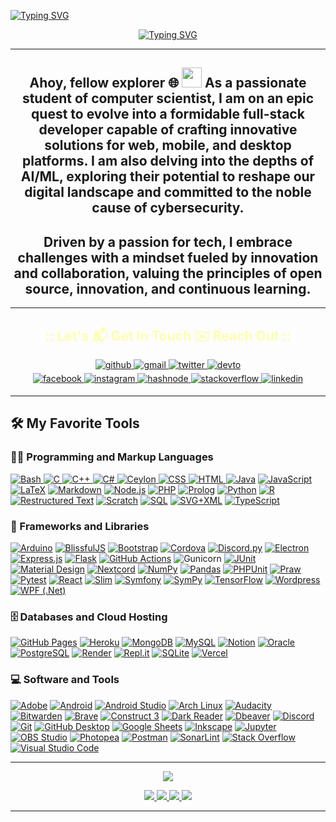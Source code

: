 <a href="https://git.io/typing-svg"><img src="https://readme-typing-svg.demolab.com?font=Fira+Code&pause=1000&repeat=false&random=false&width=435&lines=+%5BGY%40arch+~%5D%24+cat README.md" alt="Typing SVG" /></a>
<!--<div align="center">
    <img src="linux.png" width=150/>
</div>-->
<div align="center"">
   <!-- <a align="center" href="https://git.io/typing-svg">
        <img src="https://readme-typing-svg.demolab.com?font=Fira+Code&weight=900&size=25&pause=10000&repeat=false&multiline=true&center=true&random=false&width=600&height=70&lines=*C,JAVA,.NET+Programmer" alt="Typing SVG" />
    </a> -->
    <a href="https://git.io/typing-svg">
        <img src="https://readme-typing-svg.demolab.com?font=Fira+Code&weight=900&size=30&pause=8000&color=869750&center=true&vCenter=true&random=true&width=435&lines=LinuXpert;Software+Engineer;" alt="Typing SVG" />
    </a>
</div>

---

<div align="center">
    <h2>
        Ahoy, fellow explorer 🌐 <img src="https://github.com/blackcater/blackcater/raw/main/images/Hi.gif" height="32" /> As a passionate student of computer scientist, I am on an epic quest to 
 evolve into a formidable full-stack developer capable of crafting innovative solutions for web, mobile, and desktop platforms. I am also delving into the depths of AI/ML, exploring their potential to reshape our digital landscape and committed to the noble cause of cybersecurity.
    </h2>
</div>
<div align="center">
    <h2>
        Driven by a passion for tech, I embrace challenges with a mindset fueled by innovation and collaboration, valuing the principles of open source, innovation, and continuous learning.
    </h2>
</div>
<!--
<div align="center">
    <h4>
        #CIsFun    #LearnJava    #AI/ML    #ObjectOrientedObsession    #FullStackDeveloperInProgress
        #WebDev    #ArchLinux    #ShellScripting    #DoHardThings    #HackThePlanet
    </h4>
</div>
-->

---

<h2 align="center" style="color: #ff25;">:: Let's 📬 Get In Touch ✉️ Reach Out ::</h2>
<div align="center">
    <a href="https://github.com/Gideon-Yebei" target="_blank">
        <img src=https://img.shields.io/badge/github-%2324292e.svg?&style=for-the-badge&logo=github&logoColor=white alt=github style="margin-bottom: 5px;" />
    </a>
    <a href="mailto:hk-axl-coder@proton.me" target="_blank">
        <img src=https://img.shields.io/badge/gmail-%2324292e.svg?&style=for-the-badge&logo=gmail&logoColor=white alt=gmail style="margin-bottom: 5px;" />
    </a>
    <a href="https://twitter.com/GideonYebei" target="_blank">
        <img src=https://img.shields.io/badge/twitter-%2300acee.svg?&style=for-the-badge&logo=twitter&logoColor=white alt=twitter style="margin-bottom: 5px;" />
    </a>
    <a href="https://dev.to/HK-AXL-CODER" target="_blank">
        <img src=https://img.shields.io/badge/dev.to-%2308090A.svg?&style=for-the-badge&logo=dev.to&logoColor=white alt=devto style="margin-bottom: 5px;" />
    </a>
</div>
<div align="center">
    <a href="https://m.facebook.com/profile.php/?id=100088037815575" target="_blank">
        <img src=https://img.shields.io/badge/facebook-%232E87FB.svg?&style=for-the-badge&logo=facebook&logoColor=white alt=facebook style="margin-bottom: 5px;" />
    </a>
    <a href="https://www.instagram.com/calcare_spellbound/" target="_blank">
        <img src=https://img.shields.io/badge/instagram-%23000000.svg?&style=for-the-badge&logo=instagram&logoColor=white alt=instagram style="margin-bottom: 5px;" />
    </a>
    <a href="https://hashnode.com/@ZenithNova" target="_blank">
        <img src=https://img.shields.io/badge/hashnode-%232962FF.svg?&style=for-the-badge&logo=hashnode&logoColor=white alt=hashnode style="margin-bottom: 5px;" />
    </a>
    <a href="https://stackoverflow.com/users/HK-AXL-CODER" target="_blank">
        <img src=https://img.shields.io/badge/stackoverflow-%23F28032.svg?&style=for-the-badge&logo=stackoverflow&logoColor=white alt=stackoverflow style="margin-bottom: 5px;" />
    </a>
    <a href="https://linkedin.com/in/gideon-yebei" target="_blank">
        <img src=https://img.shields.io/badge/linkedin-%231E77B5.svg?&style=for-the-badge&logo=linkedin&logoColor=white alt=linkedin style="margin-bottom: 5px;" />
    </a>
</div>

---

<!--
<div align="center">
    <h2 align="center style="color: #ff25;">::SKILL SET::</h2>
    <img align="center" src="https://skillicons.dev/icons?i=c,cpp,java,dotnet" />
</div>
<div align="center">
    <img align="center" src="https://skillicons.dev/icons?i=html,css,js" /> 
</div>
<div align="center">
    <img align="center" src="https://skillicons.dev/icons?i=mysql,mongodb,heroku,vercel,nginx,wordpress" />
</div>
<div align="center">
     <img align="center" src="https://skillicons.dev/icons?i=docker,github,git,figma,linux,bash" />
</div>

-->

  <summary><h2>🛠️ My Favorite Tools</h2></summary>
  <!-- Some badges are from https://github.com/Ileriayo/markdown-badges -->

  <h3>👨‍💻 Programming and Markup Languages</h3>

  <p>
      <a href="https://github.com/search?q=user%3ADenverCoder1+language%3Abash">
          <img alt="Bash" src="https://img.shields.io/badge/Bash-121011.svg?logo=gnu-bash&logoColor=white">
      </a>
      <a href="https://github.com/search?q=user%3ADenverCoder1+language%3Ac">
          <img alt="C" src="https://custom-icon-badges.demolab.com/badge/C-03599C.svg?logo=c-in-hexagon&logoColor=white">
      </a>
      <a href="https://github.com/search?q=user%3ADenverCoder1+language%3Acpp">
          <img alt="C++" src="https://custom-icon-badges.demolab.com/badge/C++-9C033A.svg?logo=cpp2&logoColor=white">
      </a>
      <a href="https://github.com/search?q=user%3ADenverCoder1+language%3Acsharp">
          <img alt="C#" src="https://custom-icon-badges.demolab.com/badge/C%23-68217A.svg?logo=cs2&logoColor=white">
      </a>
      <a href="https://github.com/search?q=user%3ADenverCoder1+language%3Aceylon">
          <img alt="Ceylon" src="https://custom-icon-badges.demolab.com/badge/Ceylon-E39842.svg?logo=ceylon&logoColor=white">
      </a>
      <a href="https://github.com/search?q=user%3ADenverCoder1+language%3Acss">
          <img alt="CSS" src="https://img.shields.io/badge/CSS-1572B6.svg?logo=css3&logoColor=white">
      </a>
      <a href="https://github.com/search?q=user%3ADenverCoder1+language%3Ahtml">
          <img alt="HTML" src="https://img.shields.io/badge/HTML-E34F26.svg?logo=html5&logoColor=white">
      </a>
      <a href="https://github.com/search?q=user%3ADenverCoder1+language%3Ajava"><img alt="Java" src="https://custom-icon-badges.demolab.com/badge/Java-007396.svg?logo=java&logoColor=white"></a>
      <a href="https://github.com/search?q=user%3ADenverCoder1+language%3Ajavascript"><img alt="JavaScript" src="https://img.shields.io/badge/JavaScript-F7DF1E.svg?logo=javascript&logoColor=black"></a>
      <a href="https://github.com/search?q=user%3ADenverCoder1+language%3Atex"><img alt="LaTeX" src="https://img.shields.io/badge/LaTeX-008080.svg?logo=LaTeX&logoColor=white"></a>
      <a href="https://github.com/search?q=user%3ADenverCoder1+language%3Amarkdown"><img alt="Markdown" src="https://img.shields.io/badge/Markdown-000000.svg?logo=markdown&logoColor=white"></a>
      <a href="https://github.com/search?q=user%3ADenverCoder1+language%3Ajavascript"><img alt="Node.js" src="https://img.shields.io/badge/Node.js-43853D.svg?logo=node.js&logoColor=white"></a>
      <a href="https://github.com/search?q=user%3ADenverCoder1+language%3Aphp"><img alt="PHP" src="https://img.shields.io/badge/PHP-777BB4.svg?logo=php&logoColor=white"></a>
      <a href="https://github.com/search?q=user%3ADenverCoder1+language%3Aprolog"><img alt="Prolog" src="https://custom-icon-badges.demolab.com/badge/Prolog-E61B23.svg?logo=swi-prolog&logoColor=white"></a>
      <a href="https://github.com/search?q=user%3ADenverCoder1+language%3Apython"><img alt="Python" src="https://img.shields.io/badge/Python-14354C.svg?logo=python&logoColor=white"></a>
      <a href="https://github.com/search?q=user%3ADenverCoder1+language%3Ar"><img alt="R" src="https://img.shields.io/badge/R-276DC3.svg?logo=r&logoColor=white"></a>
      <a href="https://github.com/search?q=user%3ADenverCoder1+language%3Arst"><img alt="Restructured Text" src="https://img.shields.io/badge/Restructured Text-3a4148.svg?logo=readthedocs&logoColor=white"></a>
      <a href="https://github.com/search?q=user%3ADenverCoder1+language%3Ascratch"><img alt="Scratch" src="https://img.shields.io/badge/Scratch-4D97FF.svg?logo=scratch&logoColor=white"></a>
      <a href="https://github.com/search?q=user%3ADenverCoder1+language%3Asql"><img alt="SQL" src="https://custom-icon-badges.demolab.com/badge/SQL-025E8C.svg?logo=database&logoColor=white"></a>
      <a href="https://github.com/search?q=user%3ADenverCoder1+language%3Asvg"><img alt="SVG+XML" src="https://img.shields.io/badge/SVG%2BXML-e0982c.svg?logo=svg&logoColor=white"></a>
      <a href="https://github.com/search?q=user%3ADenverCoder1+language%3AtypeScript"><img alt="TypeScript" src="https://img.shields.io/badge/TypeScript-007ACC.svg?logo=typescript&logoColor=white"></a>
  </p>

  <h3>🧰 Frameworks and Libraries</h3>

  <p>
      <a href="#"><img alt="Arduino" src="https://img.shields.io/badge/-Arduino-00979D?logo=Arduino&logoColor=white"></a>
      <a href="#"><img alt="BlissfulJS" src="https://custom-icon-badges.demolab.com/badge/Bliss.js-3dacc2.svg?logo=bliss&logoColor=white"></a>
      <a href="#"><img alt="Bootstrap" src="https://img.shields.io/badge/Bootstrap-7952B3.svg?logo=bootstrap&logoColor=white"></a>
      <a href="#"><img alt="Cordova" src="https://img.shields.io/badge/-Cordova-E8E8E8?logo=apache-cordova&logoColor=black"></a>
      <a href="#"><img alt="Discord.py" src="https://custom-icon-badges.demolab.com/badge/Discord.py-0d1620.svg?logo=dpy"></a>
      <a href="#"><img alt="Electron" src="https://img.shields.io/badge/Electron-20232e.svg?logo=electron&logoColor=white"></a>
      <a href="#"><img alt="Express.js" src="https://img.shields.io/badge/Express.js-404d59.svg?logo=express&logoColor=white"></a>
      <a href="#"><img alt="Flask" src="https://img.shields.io/badge/Flask-000000.svg?logo=flask&logoColor=white"></a>
      <a href="#"><img alt="GitHub Actions" src="https://img.shields.io/badge/GitHub%20Actions-2671E5.svg?logo=github%20actions&logoColor=white"></a>
      <a href"#"><img alt="Gunicorn" src="https://img.shields.io/badge/-Gunicorn-499848.svg?logo=gunicorn&logoColor=white"></a>
      <a href="#"><img alt="JUnit" src="https://custom-icon-badges.demolab.com/badge/JUnit-25A162.svg?logo=check-circle&logoColor=white"></a>
      <a href="#"><img alt="Material Design" src="https://img.shields.io/badge/Material%20Design-0081CB.svg?logo=material-design&logoColor=white"></a>
      <a href="#"><img alt="Nextcord" src="https://custom-icon-badges.demolab.com/badge/Nextcord-0d1620.svg?logo=nextcord"></a>
      <a href="#"><img alt="NumPy" src="https://img.shields.io/badge/Numpy-013243.svg?logo=numpy&logoColor=white"></a>
      <a href="#"><img alt="Pandas" src="https://img.shields.io/badge/Pandas-150458.svg?logo=pandas&logoColor=white"></a>
      <a href="#"><img alt="PHPUnit" src="https://custom-icon-badges.demolab.com/badge/PHPUnit-366488.svg?logo=test-tube&logoColor=white"></a>
      <a href="#"><img alt="Praw" src="https://custom-icon-badges.demolab.com/badge/Praw-ff3c0c.svg?logo=praw"></a>
      <a href="#"><img alt="Pytest" src="https://img.shields.io/badge/Pytest-0A9EDC.svg?logo=pytest&logoColor=white"></a>
      <a href="#"><img alt="React" src="https://img.shields.io/badge/React-20232a.svg?logo=react&logoColor=%2361DAFB"></a>
      <a href="#"><img alt="Slim" src="https://custom-icon-badges.demolab.com/badge/Slim-74a045.svg?logo=slim-php"></a>
      <a href="#"><img alt="Symfony" src="https://img.shields.io/badge/Symfony-111111.svg?logo=symfony&logoColor=white"></a>
      <a href="#"><img alt="SymPy" src="https://img.shields.io/badge/Sympy-3B5526.svg?logo=sympy&logoColor=white"></a>
      <a href="#"><img alt="TensorFlow" src="https://img.shields.io/badge/TensorFlow-FF6F00.svg?logo=TensorFlow&logoColor=white"></a>
      <a href="#"><img alt="Wordpress" src="https://img.shields.io/badge/Wordpress-21759B?logo=wordpress&logoColor=white"></a>
      <a href="#"><img alt="WPF (.Net)" src="https://img.shields.io/badge/WPF-5C2D91?logo=.net&logoColor=white"></a>
  </p>

  <h3>🗄️ Databases and Cloud Hosting</h3>

  <p>
      <a href="#"><img alt="GitHub Pages" src="https://img.shields.io/badge/GitHub%20Pages-327FC7.svg?logo=github&logoColor=white"></a>
      <a href="#"><img alt="Heroku" src="https://img.shields.io/badge/Heroku-430098.svg?logo=heroku&logoColor=white"></a>
      <a href="#"><img alt="MongoDB" src ="https://img.shields.io/badge/MongoDB-4ea94b.svg?logo=mongodb&logoColor=white"></a>
      <a href="#"><img alt="MySQL" src="https://img.shields.io/badge/MySQL-00f.svg?logo=mysql&logoColor=white"></a>
      <a href="#"><img alt="Notion" src="https://img.shields.io/badge/Notion-010101.svg?logo=notion&logoColor=white"></a>
      <a href="#"><img alt="Oracle" src ="https://img.shields.io/badge/Oracle-F00000.svg?logo=oracle&logoColor=white"></a>
      <a href="#"><img alt="PostgreSQL" src ="https://img.shields.io/badge/PostgreSQL-316192.svg?logo=postgresql&logoColor=white"></a>
      <a href="#"><img alt="Render" src="https://img.shields.io/badge/Render-00979D.svg?logo=render&logoColor=white"></a>
      <a href="#"><img alt="Repl.it" src="https://img.shields.io/badge/Repl.it-0D101E.svg?logo=Replit&logoColor=white"></a>
      <a href="#"><img alt="SQLite" src ="https://img.shields.io/badge/SQLite-07405e.svg?logo=sqlite&logoColor=white"></a>
      <a href="#"><img alt="Vercel" src="https://img.shields.io/badge/Vercel-000000.svg?logo=vercel&logoColor=white"></a>
  </p>

  <h3>💻 Software and Tools</h3>

  <p>
      <a href="#"><img alt="Adobe" src="https://img.shields.io/badge/Adobe-FF0000.svg?logo=adobe&logoColor=white"></a>
      <a href="#"><img alt="Android" src="https://img.shields.io/badge/Android-3DDC84?logo=android&logoColor=white"></a>
      <a href="#"><img alt="Android Studio" src="https://img.shields.io/badge/Android%20Studio-008678.svg?logo=android-studio&logoColor=white"></a>
      <a href="#"><img alt="Arch Linux" src="https://img.shields.io/badge/Arch%20Linux-1793D1.svg?logo=arch-linux&logoColor=white"></a>
      <a href="#"><img alt="Audacity" src="https://img.shields.io/badge/-Audacity-0000CC?logo=audacity&logoColor=white"></a>
      <a href="#"><img alt="Bitwarden" src="https://img.shields.io/badge/-Bitwarden-175DDC?logo=bitwarden&logoColor=white"></a>
      <a href="#"><img alt="Brave" src="https://img.shields.io/badge/-Brave-FB542B?logo=brave&logoColor=white"></a>
      <a href="#"><img alt="Construct 3" src="https://img.shields.io/badge/Construct%203-00b56a.svg?logo=construct-3&logoColor=white"></a>
      <a href="#"><img alt="Dark Reader" src="https://img.shields.io/badge/-Dark%20Reader-141E24?logo=dark-reader&logoColor=white"></a>
      <a href="#"><img alt="Dbeaver" src="https://custom-icon-badges.demolab.com/badge/-Dbeaver-372923?logo=dbeaver-mono&logoColor=white"></a>
      <a href="#"><img alt="Discord" src="https://img.shields.io/badge/-Discord-5865F2.svg?logo=discord&logoColor=white"></a>
      <a href="#"><img alt="Git" src="https://img.shields.io/badge/Git-F05033.svg?logo=git&logoColor=white"></a>
      <a href="#"><img alt="GitHub Desktop" src="https://img.shields.io/badge/GitHub%20Desktop-8034A9.svg?logo=github&logoColor=white"></a>
      <a href="#"><img alt="Google Sheets" src="https://img.shields.io/badge/Sheets-34A853.svg?logo=google%20sheets&logoColor=white"></a>
      <a href="#"><img alt="Inkscape" src="https://img.shields.io/badge/Inkscape-000000?logo=Inkscape&logoColor=white"></a>
      <a href="#"><img alt="Jupyter" src="https://img.shields.io/badge/Jupyter-F37626.svg?logo=Jupyter&logoColor=white"></a>
      <a href="#"><img alt="OBS Studio" src="https://img.shields.io/badge/-OBS-302E31?logo=obs-studio&logoColor=white"></a>
      <a href="#"><img alt="Photopea" src="https://img.shields.io/badge/Photopea-18A497?logo=photopea&logoColor=white"></a>
      <a href="#"><img alt="Postman" src="https://img.shields.io/badge/Postman-FF6C37?logo=postman&logoColor=white"></a>
      <a href="#"><img alt="SonarLint" src="https://img.shields.io/badge/-SonarLint-CB2029?logo=sonarlint&logoColor=white"></a>
      <a href="#"><img alt="Stack Overflow" src="https://img.shields.io/badge/-Stack%20Overflow-FE7A16?logo=stack-overflow&logoColor=white"></a>
      <a href="#"><img alt="Visual Studio Code" src="https://img.shields.io/badge/Visual%20Studio%20Code-0078d7.svg?logo=visual-studio-code&logoColor=white"></a>
  </p>

<!--
**Cloud Services:**

![AWS](https://img.shields.io/badge/Cloud-AWS-informational?style=flat&logo=amazon-aws&logoColor=white&color=6aa6f8)
![API Gateway](https://img.shields.io/badge/API-Gateway-informational?style=flat&logo=amazon-api-gateway&logoColor=white&color=6aa6f8)
![DynamoDB](https://img.shields.io/badge/Database-DynamoDB-informational?style=flat&logo=amazon-dynamodb&logoColor=white&color=6aa6f8)
![AWS Lambda](https://img.shields.io/badge/Compute-AWS_Lambda-informational?style=flat&logo=amazon-aws&logoColor=white&color=6aa6f8)
![CloudWatch](https://img.shields.io/badge/Monitoring-CloudWatch-informational?style=flat&logo=amazon-cloudwatch&logoColor=white&color=6aa6f8)
![SQS](https://img.shields.io/badge/Queue-SQS-informational?style=flat&logo=amazon-sqs&logoColor=white&color=6aa6f8)

**Programming Languages:**

![Java](https://img.shields.io/badge/Code-Java-informational?style=flat&logo=java&logoColor=white&color=6aa6f8)
![C](https://img.shields.io/badge/Code-C-informational?style=flat&logo=c&logoColor=white&color=6aa6f8)
![Go](https://img.shields.io/badge/Code-C++-informational?style=flat&logo=c++&logoColor=white&color=6aa6f8)
![Rust](https://img.shields.io/badge/Code-Rust-informational?style=flat&logo=rust&logoColor=white&color=6aa6f8)

**Tools and Services:**

![Kubernetes](https://img.shields.io/badge/Tools-Kubernetes-informational?style=flat&logo=kubernetes&logoColor=white&color=6aa6f8)
![Docker](https://img.shields.io/badge/Tools-Docker-informational?style=flat&logo=docker&logoColor=white&color=6aa6f8)
![Vercel](https://img.shields.io/badge/Tools-Vercel-informational?style=flat&logo=vercel&logoColor=white&color=6aa6f8)

-->

<!--

<div align="center">

<h2  style="color: #ff25;">SKILL : : SET</h2>
<h2  style="color: #ff25;">WEB</h2>
<h3 align="center"  style="color: #ff5;"> Frontend </h3>
<img src="https://skillicons.dev/icons?i=html,css,js" />
<h3 align="center" style="color: #ff5;"> Backend</h3>
<img src="https://skillicons.dev/icons?i=js,php,java" />
<h3 align="center" style="color: #ff5;">🧰 Frameworks & Libraries</h3>
<img src="https://skillicons.dev/icons?i=nodejs,react,bootstrap" />
</div>

<div align="center">
    <h2  style="color: #ff25;">🗄️ DATABASES : : CLOUD : : HOSTING</h2>
    <img src="https://skillicons.dev/icons?i=mysql,mongodb,heroku,vercel,nginx,wordpress,webflow" />
</div>

<div align="center">
    <h2  style="color: #ff25;">💻 SOFTWARES : : TOOLS</h2>
    <img src="https://skillicons.dev/icons?i=linux,bash,perl,lua,docker,github,idea,vscode,git,figma,blender" />
</div>

<div align="center">
    <h2  style="color: #ff25;">👨‍💻 LANGUAGES</h2>
    <img src="https://skillicons.dev/icons?i=c,cpp,java,dotnet,sql" />
</div>
-->

---

<!--
<h3 align="center">
    <img src="https://i.imgur.com/YCw47Dm.gif" />
</h3>
<div>
    <a href="https://github.com/anuraghazra/github-readme-stats">
        <img alt="Gideon-Yebei's Github Stats" src="https://github-readme-stats.vercel.app/api?username=Gideon-Yebei&theme=monokai&hide_border=true&show_icons=true&show=reviews,discussions_started,discussions_answered,prs_merged,prs_merged_percentage" height="192px"/>
    </a>
</div>
<div>
    <a href="https://github.com/Gideon-Yebei/github-readme-streak-stats">
        <img title="🔥 Get streak stats for your profile at git.io/streak-stats" alt="Gideon's streak" src="https://streak-stats.demolab.com/?user=Gideon-Yebei&theme=monokai&hide_border=true"/>
    </a>
</div>
<div>
    <a href="https://github.com/anuraghazra/github-readme-stats">
        <img alt="Gideon-Yebei's Top Languages" src="https://denvercoder1-github-readme-stats.vercel.app/api/top-langs/?username=Gideon-Yebei&langs_count=8&layout=compact&theme=monokai&hide_border=true&bg_color=1F222E&title_color=F85D7F&icon_color=F8D866&hide=Jupyter%20Notebook,Roff" height="192px"/>
    </a>
</div>
<div>
    <a href="https://github.com/ashutosh00710/github-readme-activity-graph">
        <img alt="Gideon-Yebei's Activity Graph" src="https://github-readme-activity-graph.vercel.app/graph/?username=Gideon-Yebei&theme=monokai&bg_color=1F222E&color=F8D866&line=F85D7F&point=FFFFFF&hide_border=true" />
    </a>
</div>

-->

<!--🏆TROPHYGIF-->
<!--![Trophy](https://media.tenor.com/0ENB5HuTH0gAAAAi/trophy-beker.gif)-->

<!--## MY :🏆: TROPHIES-->

<!--https://github.com/ryo-ma/github-profile-trophy-->
<p align="center">
    <img src="https://github-profile-trophy.vercel.app/?username=Gideon-Yebei&no-bg=true&no-frame=true"/>
</p>

<div align="center">
    <a href="#">
        <img src="https://komarev.com/ghpvc/?username=Gideon-Yebei&color=0E9C47&style=for-the-badge"/>
    </a>
    <a href="#">
        <img src="https://custom-icon-badges.demolab.com/badge/dynamic/json?logo=star&color=55960c&labelColor=488207&label=Stars&style=for-the-badge&query=%24.stars&url=https://api.github-star-counter.workers.dev/user/Gideon-Yebei"/>
    </a>
    <a href="#">
        <img src="https://custom-icon-badges.demolab.com/github/followers/Gideon-Yebei?color=236ad3&labelColor=1155ba&style=for-the-badge&logo=person-add&label=Follow&logoColor=white"/>
    </a>
    <a href="https://github.com/DenverCoder1/Simple-View-Counter">
        <img src="https://freshidea.com/jonah/app/DenverCoder1-profile-views"/>
    </a>
</div>

---

<!--<div align="center">
    <img align="left" alt="Linux" style="margin: 10px;" src="code.gif" width=700>
    <img align="right" style="margin: 10px;" src="https://spotify-github-profile.vercel.app/api/view?uid=31cqwbo2kaamwykjzxgm44j6aexu&cover_image=true&theme=default&show_offline=false&background_color=121212&interchange=false"  width=400 />
</div>-->
<!--
<div align="right">
    <img src="https://raw.githubusercontent.com/trinib/trinib/a5f17399d881c5651a89bfe4a621014b08346cf0/images/marquee.svg" />
</div>
-->
